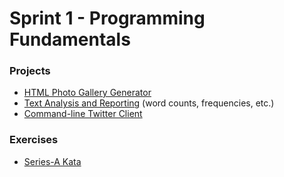 # Sprint 1 - Programming Fundamentals

### Projects

- [HTML Photo Gallery Generator][photo-gallery-cli]
- [Text Analysis and Reporting][text-analysis] (word counts, frequencies, etc.)
- [Command-line Twitter Client][twitter-client]

### Exercises

- [Series-A Kata][series-A]

<!-- Projects -->

[text-analysis]:https://github.com/codeunion/text-analysis
[photo-gallery-cli]:https://github.com/codeunion/photo-gallery-cli
[twitter-client]:https://github.com/codeunion/twitter-client

<!-- Exercises -->

[series-A]:https://github.com/codeunion/web-fundamentals-weekly-katas/tree/master/series-A
